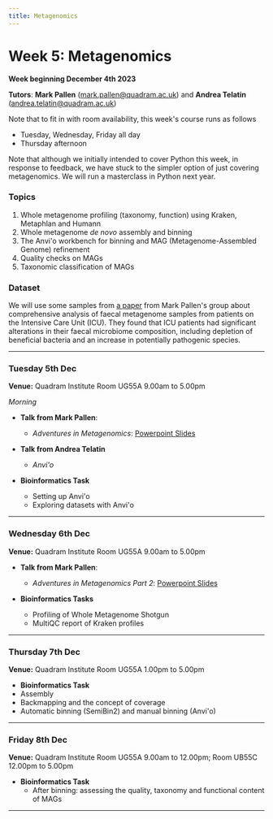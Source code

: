 ```yaml
---
title: Metagenomics
---
```


# Week 5: Metagenomics
**Week beginning December 4th 2023**

**Tutors**: **Mark Pallen** ([mark.pallen@quadram.ac.uk](mailto:mark.pallen@quadram.ac.uk)) and **Andrea Telatin** ([andrea.telatin@quadram.ac.uk](mailto:andrea.telatin))

Note that to fit in with room availability, this week's course runs as follows
- Tuesday, Wednesday, Friday all day
- Thursday afternoon

Note that although we initially intended to cover Python this week, in response to feedback, we have stuck to the simpler option of just covering metagenomics. We will run a masterclass in Python next year.

### Topics

1. Whole metagenome profiling (taxonomy, function) using Kraken, Metaphlan and Humann
2. Whole metagenome *de novo* assembly and binning
3. The Anvi'o workbench for binning and MAG (Metagenome-Assembled Genome) refinement
4. Quality checks on MAGs
5. Taxonomic classification of MAGs

### Dataset

We will use some samples from [a paper](https://www.microbiologyresearch.org/content/journal/mgen/10.1099/mgen.0.000293) from
Mark Pallen's group about comprehensive analysis of faecal metagenome samples from patients on the Intensive Care Unit (ICU). 
They found that ICU patients had significant alterations in their faecal microbiome composition, including depletion of beneficial bacteria and an increase in potentially pathogenic species. 

***

### Tuesday 5th Dec

**Venue:** Quadram Institute Room UG55A 9.00am to 5.00pm

*Morning*

- **Talk from Mark Pallen**:
  -  _Adventures in Metagenomics_: [Powerpoint Slides](https://github.com/mmbdtp/mmbdtp.github.io/raw/gh-pages/modules/metagenomics/_posts/pallen-intro-metagenomics.pptx)
- **Talk from Andrea Telatin**
  - _Anvi'o_

- **Bioinformatics Task**  
  - Setting up Anvi'o
  - Exploring datasets with Anvi'o
  
***

### Wednesday 6th Dec

**Venue:** Quadram Institute Room UG55A 9.00am to 5.00pm

- **Talk from Mark Pallen**:
  -  _Adventures in Metagenomics Part 2_: [Powerpoint Slides](https://github.com/mmbdtp/mmbdtp.github.io/raw/gh-pages/modules/metagenomics/_posts/adventures-in-metagenomics2.pptx)

- **Bioinformatics Tasks**  
  - Profiling of Whole Metagenome Shotgun
  - MultiQC report of Kraken profiles

***

### Thursday 7th Dec

**Venue:** Quadram Institute Room UG55A 1.00pm to 5.00pm

 
- **Bioinformatics Task**
- Assembly
- Backmapping and the concept of coverage
- Automatic binning (SemiBin2) and manual binning (Anvi'o)

***

### Friday 8th Dec

**Venue:** Quadram Institute Room UG55A 9.00am to 12.00pm; Room UB55C 12.00pm  to 5.00pm

- **Bioinformatics Task**
  - After binning: assessing the quality, taxonomy and functional content of MAGs
 
***
